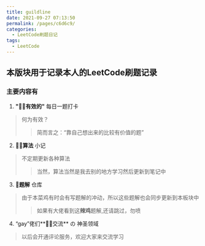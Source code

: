 ```yaml
---
title: guildline
date: 2021-09-27 07:13:50
permalink: /pages/c6d6c9/
categories:
  - LeetCode刷题日记
tags:
  - LeetCode
---
```


## 本版块用于记录本人的LeetCode刷题记录

### 主要内容有

1. **"🐱‍👓有效的"** 每日一题打卡
  > 何为有效？
  >> 简而言之：“靠自己想出来的比较有价值的题”

2. **🤷‍♀️算法** 小记
  > 不定期更新各种算法
  >> 当然，算法当然是我去别的地方学习然后更新到笔记中

3. **🤔题解** 仓库
  > 由于本菜鸡有时会有写题解的冲动，所以这些题解也会同步更新到本板块中
  >> 如果有大佬看到这**辣鸡**题解,还请跳过，勿喷

4. “gay”佬们**🐱‍🏍交流** の 神圣领域
  > 以后会开通评论服务，欢迎大家来交流学习


